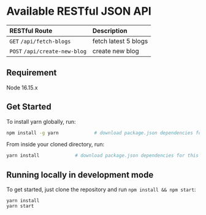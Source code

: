 # Available RESTful JSON API

| RESTful Route                 | Description          |
| :---------------------------- | :------------------- |
| `GET` `/api/fetch-blogs`      | fetch latest 5 blogs |
| `POST` `/api/create-new-blog` | create new blog      |

## Requirement

Node 16.15.x

## Get Started

To install yarn globally, run:

```bash
npm install -g yarn             # download package.json dependencies for this project
```

From inside your cloned directory, run:

```bash
yarn install             # download package.json dependencies for this project
```

## Running locally in development mode

To get started, just clone the repository and run `npm install && npm start`:

    yarn install
    yarn start
